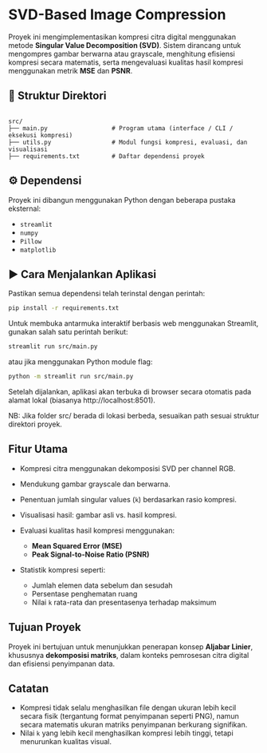 # SVD-Based Image Compression

Proyek ini mengimplementasikan kompresi citra digital menggunakan metode **Singular Value Decomposition (SVD)**. Sistem dirancang untuk mengompres gambar berwarna atau grayscale, menghitung efisiensi kompresi secara matematis, serta mengevaluasi kualitas hasil kompresi menggunakan metrik **MSE** dan **PSNR**.

## 📁 Struktur Direktori

```

src/
├── main.py                  # Program utama (interface / CLI / eksekusi kompresi)
├── utils.py                 # Modul fungsi kompresi, evaluasi, dan visualisasi
├── requirements.txt         # Daftar dependensi proyek

````

## ⚙️ Dependensi

Proyek ini dibangun menggunakan Python dengan beberapa pustaka eksternal:

- `streamlit`
- `numpy`
- `Pillow`
- `matplotlib`

## ▶️ Cara Menjalankan Aplikasi

Pastikan semua dependensi telah terinstal dengan perintah:

```bash
pip install -r requirements.txt
````

Untuk membuka antarmuka interaktif berbasis web menggunakan Streamlit, gunakan salah satu perintah berikut:
```bash
streamlit run src/main.py
````
atau jika menggunakan Python module flag:
```bash
python -m streamlit run src/main.py
````
Setelah dijalankan, aplikasi akan terbuka di browser secara otomatis pada alamat lokal (biasanya http://localhost:8501).

NB: Jika folder src/ berada di lokasi berbeda, sesuaikan path sesuai struktur direktori proyek.

## Fitur Utama

* Kompresi citra menggunakan dekomposisi SVD per channel RGB.
* Mendukung gambar grayscale dan berwarna.
* Penentuan jumlah singular values (`k`) berdasarkan rasio kompresi.
* Visualisasi hasil: gambar asli vs. hasil kompresi.
* Evaluasi kualitas hasil kompresi menggunakan:

  * **Mean Squared Error (MSE)**
  * **Peak Signal-to-Noise Ratio (PSNR)**
* Statistik kompresi seperti:

  * Jumlah elemen data sebelum dan sesudah
  * Persentase penghematan ruang
  * Nilai `k` rata-rata dan presentasenya terhadap maksimum

## Tujuan Proyek

Proyek ini bertujuan untuk menunjukkan penerapan konsep **Aljabar Linier**, khususnya **dekomposisi matriks**, dalam konteks pemrosesan citra digital dan efisiensi penyimpanan data.

## Catatan

* Kompresi tidak selalu menghasilkan file dengan ukuran lebih kecil secara fisik (tergantung format penyimpanan seperti PNG), namun secara matematis ukuran matriks penyimpanan berkurang signifikan.
* Nilai `k` yang lebih kecil menghasilkan kompresi lebih tinggi, tetapi menurunkan kualitas visual.
